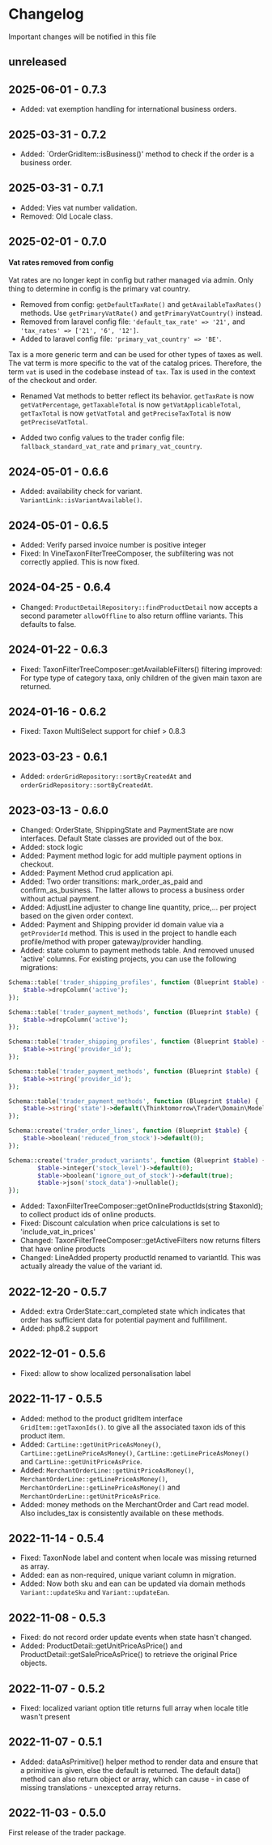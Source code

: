 # Changelog

Important changes will be notified in this file

## unreleased

## 2025-06-01 - 0.7.3

- Added: vat exemption handling for international business orders.

## 2025-03-31 - 0.7.2

- Added: `OrderGridItem::isBusiness()' method to check if the order is a business order.

## 2025-03-31 - 0.7.1

- Added: Vies vat number validation.
- Removed: Old Locale class.

## 2025-02-01 - 0.7.0

#### Vat rates removed from config

Vat rates are no longer kept in config but rather managed via admin. Only thing to determine in config is the primary
vat country.

- Removed from config: `getDefaultTaxRate()` and `getAvailableTaxRates()` methods. Use `getPrimaryVatRate()` and
  `getPrimaryVatCountry()` instead.
- Removed from laravel config file: `'default_tax_rate' => '21',` and `'tax_rates' => ['21', '6', '12']`.
- Added to laravel config file: `'primary_vat_country' => 'BE'`.

Tax is a more generic term and can be used for other types of taxes as well. The vat term is more specific to the vat of
the catalog prices. Therefore, the term `vat` is used in the codebase instead of `tax`. Tax is used in the context of
the checkout and order.

- Renamed Vat methods to better reflect its behavior. `getTaxRate` is now `getVatPercentage`, `getTaxableTotal` is now
  `getVatApplicableTotal`, `getTaxTotal` is now `getVatTotal` and `getPreciseTaxTotal` is now `getPreciseVatTotal`.

- Added two config values to the trader config file: `fallback_standard_vat_rate` and `primary_vat_country`.

## 2024-05-01 - 0.6.6

- Added: availability check for variant. `VariantLink::isVariantAvailable()`.

## 2024-05-01 - 0.6.5

- Added: Verify parsed invoice number is positive integer
- Fixed: In VineTaxonFilterTreeComposer, the subfiltering was not correctly applied. This is now fixed.

## 2024-04-25 - 0.6.4

- Changed: `ProductDetailRepository::findProductDetail` now accepts a second parameter `allowOffline` to also return
  offline variants. This defaults to false.

## 2024-01-22 - 0.6.3

- Fixed: TaxonFilterTreeComposer::getAvailableFilters() filtering improved: For type type of category taxa, only
  children of the given main taxon are returned.

## 2024-01-16 - 0.6.2

- Fixed: Taxon MultiSelect support for chief > 0.8.3

## 2023-03-23 - 0.6.1

- Added: `orderGridRepository::sortByCreatedAt` and `orderGridRepository::sortByCreatedAt`.

## 2023-03-13 - 0.6.0

- Changed: OrderState, ShippingState and PaymentState are now interfaces. Default State classes are provided out of the
  box.
- Added: stock logic
- Added: Payment method logic for add multiple payment options in checkout.
- Added: Payment Method crud application api.
- Added: Two order transitions: mark_order_as_paid and confirm_as_business. The latter allows to process a business
  order without actual payment.
- Added: AdjustLine adjuster to change line quantity, price,... per project based on the given order context.
- Added: Payment and Shipping provider id domain value via a `getProviderId` method. This is used in the project to
  handle each profile/method with proper gateway/provider handling.
- Added: state column to payment methods table. And removed unused 'active' columns. For existing projects, you can use
  the following migrations:

```php 
Schema::table('trader_shipping_profiles', function (Blueprint $table) {
    $table->dropColumn('active');
});

Schema::table('trader_payment_methods', function (Blueprint $table) {
    $table->dropColumn('active');
});

Schema::table('trader_shipping_profiles', function (Blueprint $table) {
    $table->string('provider_id');
});

Schema::table('trader_payment_methods', function (Blueprint $table) {
    $table->string('provider_id');
});

Schema::table('trader_payment_methods', function (Blueprint $table) {
    $table->string('state')->default(\Thinktomorrow\Trader\Domain\Model\PaymentMethod\PaymentMethodState::online->value);
});

Schema::create('trader_order_lines', function (Blueprint $table) {
    $table->boolean('reduced_from_stock')->default(0);
});

Schema::create('trader_product_variants', function (Blueprint $table) {
        $table->integer('stock_level')->default(0);
        $table->boolean('ignore_out_of_stock')->default(true);
        $table->json('stock_data')->nullable();
});

```

- Added: TaxonFilterTreeComposer::getOnlineProductIds(string $taxonId); to collect product ids of online products.
- Fixed: Discount calculation when price calculations is set to 'include_vat_in_prices'
- Changed: TaxonFilterTreeComposer::getActiveFilters now returns filters that have online products
- Changed: LineAdded property productId renamed to variantId. This was actually already the value of the variant id.

## 2022-12-20 - 0.5.7

- Added: extra OrderState::cart_completed state which indicates that order has sufficient data for potential payment and
  fulfillment.
- Added: php8.2 support

## 2022-12-01 - 0.5.6

- Fixed: allow to show localized personalisation label

## 2022-11-17 - 0.5.5

- Added: method to the product gridItem interface `GridItem::getTaxonIds()`. to give all the associated taxon ids of
  this product item.
- Added: `CartLine::getUnitPriceAsMoney()`, `CartLine::getLinePriceAsMoney()`, `CartLine::getLinePriceAsMoney()` and
  `CartLine::getUnitPriceAsPrice`.
- Added: `MerchantOrderLine::getUnitPriceAsMoney()`, `MerchantOrderLine::getLinePriceAsMoney()`,
  `MerchantOrderLine::getLinePriceAsMoney()` and `MerchantOrderLine::getUnitPriceAsPrice`.
- Added: money methods on the MerchantOrder and Cart read model. Also includes_tax is consistently available on these
  methods.

## 2022-11-14 - 0.5.4

- Fixed: TaxonNode label and content when locale was missing returned as array.
- Added: ean as non-required, unique variant column in migration.
- Added: Now both sku and ean can be updated via domain methods `Variant::updateSku` and `Variant::updateEan`.

## 2022-11-08 - 0.5.3

- Fixed: do not record order update events when state hasn't changed.
- Added: ProductDetail::getUnitPriceAsPrice() and ProductDetail::getSalePriceAsPrice() to retrieve the original Price
  objects.

## 2022-11-07 - 0.5.2

- Fixed: localized variant option title returns full array when locale title wasn't present

## 2022-11-07 - 0.5.1

- Added: dataAsPrimitive() helper method to render data and ensure that a primitive is given, else the default is
  returned. The default data() method can also return object or array, which can cause - in case of missing
  translations - unexcepted array returns.

## 2022-11-03 - 0.5.0

First release of the trader package.

